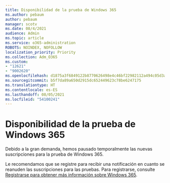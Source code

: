 ```yaml
---
title: Disponibilidad de la prueba de Windows 365
ms.author: pebaum
author: pebaum
manager: scotv
ms.date: 08/4/2021
audience: Admin
ms.topic: article
ms.service: o365-administration
ROBOTS: NOINDEX, NOFOLLOW
localization_priority: Priority
ms.collection: Adm_O365
ms.custom:
- "12621"
- "9002620"
ms.openlocfilehash: d1875a3f6849122b8770626498e4c46bf22982112a494c05d3acf0c313f2fa46
ms.sourcegitcommit: b5f7da89a650d2915dc652449623c78be6247175
ms.translationtype: HT
ms.contentlocale: es-ES
ms.lasthandoff: 08/05/2021
ms.locfileid: "54100241"
---
```

# <a name="windows-365-trial-availability"></a>Disponibilidad de la prueba de Windows 365

Debido a la gran demanda, hemos pausado temporalmente las nuevas suscripciones para la prueba de Windows 365.

Le recomendamos que se registre para recibir una notificación en cuanto se reanuden las suscripciones para las pruebas. Para registrarse, consulte [Registrarse para obtener más información sobre Windows 365](https://aka.ms/Win365InfoNotification).